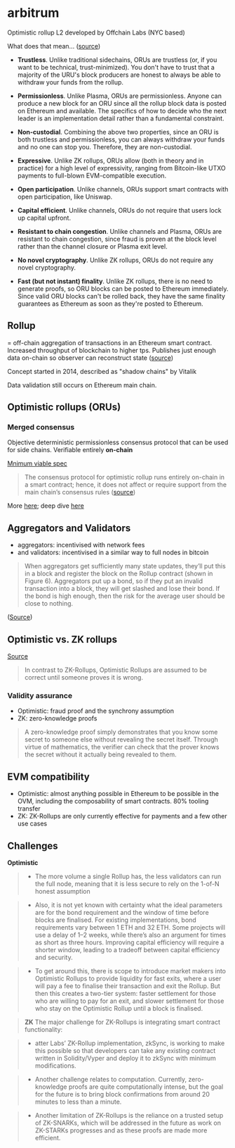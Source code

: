 # arbitrum

Optimistic rollup L2 developed by Offchain Labs (NYC based)

What does that mean...
([source](https://coinmarketcap.com/alexandria/article/optimistic-rollups-for-the-rest-of-us))

- **Trustless**. Unlike traditional sidechains, ORUs are trustless (or, if you want to be technical, trust-minimized). You don't have to trust that a majority of the URU's block producers are honest to always be able to withdraw your funds from the rollup.

- **Permissionless**. Unlike Plasma, ORUs are permissionless. Anyone can produce a new block for an ORU since all the rollup block data is posted on Ethereum and available. The specifics of how to decide who the next leader is an implementation detail rather than a fundamental constraint.

- **Non-custodial**. Combining the above two properties, since an ORU is both trustless and permissionless, you can always withdraw your funds and no one can stop you. Therefore, they are non-custodial.

- **Expressive**. Unlike ZK rollups, ORUs allow (both in theory and in practice) for a high level of expressivity, ranging from Bitcoin-like UTXO payments to full-blown EVM-compatible execution.

- **Open participation**. Unlike channels, ORUs support smart contracts with open participation, like Uniswap.

- **Capital efficient**. Unlike channels, ORUs do not require that users lock up capital upfront.

- **Resistant to chain congestion**. Unlike channels and Plasma, ORUs are resistant to chain congestion, since fraud is proven at the block level rather than the channel closure or Plasma exit level.

- **No novel cryptography**. Unlike ZK rollups, ORUs do not require any novel cryptography.

- **Fast (but not instant) finality**. Unlike ZK rollups, there is no need to generate proofs, so ORU blocks can be posted to Ethereum immediately. Since valid ORU blocks can't be rolled back, they have the same finality guarantees as Ethereum as soon as they're posted to Ethereum.

## Rollup

= off-chain aggregation of transactions in an Ethereum smart contract. Increased throughput of blockchain to higher tps. Publishes just enough data on-chain so observer can reconstruct state ([source](https://medium.com/interdax/ethereum-l2-optimistic-and-zk-rollups-dffa58870c93))

Concept started in 2014, described as "shadow chains" by Vitalik

Data validation still occurs on Ethereum main chain.

## Optimistic rollups (ORUs)

### Merged consensus

Objective deterministic permissionless consensus protocol that can be used for side chains. Verifiable entirely **on-chain**

[Mnimum viable spec](https://ethresear.ch/t/minimal-viable-merged-consensus/5617)

> The consensus protocol for optimistic rollup runs entirely on-chain in a smart contract; hence, it does not affect or require support from the main chain’s consensus rules ([source](https://medium.com/@adlerjohn/the-why-s-of-optimistic-rollup-7c6a22cbb61a))

More [here](https://coinmarketcap.com/alexandria/article/optimistic-rollups-for-the-rest-of-us); deep dive [here](https://medium.com/@adlerjohn/the-why-s-of-optimistic-rollup-7c6a22cbb61a)

## Aggregators and Validators

- aggregators: incentivised with network fees
- and validators: incentivised in a similar way to full nodes in bitcoin

> When aggregators get sufficiently many state updates, they’ll put this in a block and register the block on the Rollup contract (shown in Figure 6). Aggregators put up a bond, so if they put an invalid transaction into a block, they will get slashed and lose their bond. If the bond is high enough, then the risk for the average user should be close to nothing.

([Source](https://medium.com/interdax/ethereum-l2-optimistic-and-zk-rollups-dffa58870c93))

## Optimistic vs. ZK rollups

[Source](https://medium.com/interdax/ethereum-l2-optimistic-and-zk-rollups-dffa58870c93)

> In contrast to ZK-Rollups, Optimistic Rollups are assumed to be correct until someone proves it is wrong.

### Validity assurance

- Optimistic: fraud proof and the synchrony assumption
- ZK: zero-knowledge proofs

> A zero-knowledge proof simply demonstrates that you know some secret to someone else without revealing the secret itself. Through virtue of mathematics, the verifier can check that the prover knows the secret without it actually being revealed to them.

## EVM compatibility

- Optimistic: almost anything possible in Ethereum to be possible in the OVM, including the composability of smart contracts. 80% tooling transfer
- ZK: ZK-Rollups are only currently effective for payments and a few other use cases

## Challenges

**Optimistic**

> - The more volume a single Rollup has, the less validators can run the full node, meaning that it is less secure to rely on the 1-of-N honest assumption

> - Also, it is not yet known with certainty what the ideal parameters are for the bond requirement and the window of time before blocks are finalised. For existing implementations, bond requirements vary between 1 ETH and 32 ETH. Some projects will use a delay of 1–2 weeks, while there’s also an argument for times as short as three hours. Improving capital efficiency will require a shorter window, leading to a tradeoff between capital efficiency and security.

> - To get around this, there is scope to introduce market makers into Optimistic Rollups to provide liquidity for fast exits, where a user will pay a fee to finalise their transaction and exit the Rollup. But then this creates a two-tier system: faster settlement for those who are willing to pay for an exit, and slower settlement for those who stay on the Optimistic Rollup until a block is finalised.

> **ZK**
> The major challenge for ZK-Rollups is integrating smart contract functionality:

> - atter Labs’ ZK-Rollup implementation, zkSync, is working to make this possible so that developers can take any existing contract written in Solidity/Vyper and deploy it to zkSync with minimum modifications.

> - Another challenge relates to computation. Currently, zero-knowledge proofs are quite computationally intense, but the goal for the future is to bring block confirmations from around 20 minutes to less than a minute.

> - Another limitation of ZK-Rollups is the reliance on a trusted setup of ZK-SNARKs, which will be addressed in the future as work on ZK-STARKs progresses and as these proofs are made more efficient.
